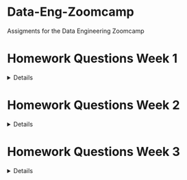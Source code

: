 # Data-Eng-Zoomcamp
Assigments for the Data Engineering Zoomcamp

# Homework Questions Week 1
<details>
	
## Question 3. Count records

**How many taxi trips were there on January 15?
Consider only trips that started on January 15.**

```sql
SELECT 
	COUNT(tpep_pickup_datetime)
FROM public.yellow_taxi_data
WHERE 
	tpep_pickup_datetime >= '2021-01-15 00:00:00' AND
	tpep_pickup_datetime < '2021-01-16 00:00:00'
```

| trips |
|-------|
| 53024 |

**There were 53,024 trips on January 15 of 2021.**

## Question 4. Largest tip for each day

**Find the largest tip for each day. On which day it was the largest tip in January?**

**Use the pick up time for your calculations.**

```sql
SELECT
	DATE(tpep_pickup_datetime),
	MAX(tip_amount) AS max_tip_day
FROM public.yellow_taxi_data 
GROUP BY DATE(tpep_pickup_datetime)
HAVING DATE(tpep_pickup_datetime) < '2021-02-01'
ORDER BY max_tip_day DESC;
```
| date         | max_tip_day |
|--------------|-------------|
| "2021-01-20" | 1140.44     |
| "2021-01-04" | 696.48      |
| "2021-01-03" | 369.4       |
| "2021-01-26" | 250         |
| "2021-01-09" | 230         |
| "2021-01-19" | 200.8       |
| "2021-01-30" | 199.12      |
| "2021-01-12" | 192.61      |
| "2021-01-21" | 166         |
| "2021-01-01" | 158         |
| "2021-01-05" | 151         |
| "2021-01-11" | 145         |
| "2021-01-24" | 122         |
| "2021-01-02" | 109.15      |
| "2021-01-31" | 108.5       |
| "2021-01-25" | 100.16      |
| "2021-01-23" | 100         |
| "2021-01-13" | 100         |
| "2021-01-16" | 100         |
| "2021-01-27" | 100         |
| "2021-01-06" | 100         |
| "2021-01-08" | 100         |
| "2021-01-15" | 99          |
| "2021-01-07" | 95          |
| "2021-01-14" | 95          |
| "2021-01-22" | 92.55       |
| "2021-01-10" | 91          |
| "2021-01-18" | 90          |
| "2021-01-28" | 77.14       |
| "2021-01-29" | 75          |
| "2021-01-17" | 65          |
| "2020-12-31" | 4.08        |
| "2008-12-31" | 0           |
| "2009-01-01" | 0           |

**The largest tip was on January 20th of 2021. The given tip was 1140.44$.**

## Question 5. Most popular destination
**What was the most popular destination for passengers picked up in central park on January 14?**

**Use the pick up time for your calculations.**

**Enter the zone name (not id). If the zone name is unknown (missing), write "Unknown"**

```sql
WITH taxi_pu AS(
	SELECT
		yellow_taxi_data.index,
		DATE(yellow_taxi_data.tpep_pickup_datetime) AS date_pu,
		yellow_taxi_data.pu_location_id AS pu_location_id,
		CASE
    		WHEN taxi_zone.zone IS NULL THEN 'Unknown'
    		ELSE taxi_zone.zone
		END AS pu_zone
	FROM public.yellow_taxi_data
	LEFT JOIN taxi_zone
		ON yellow_taxi_data.pu_location_id = taxi_zone.location_id
	WHERE 
		DATE(yellow_taxi_data.tpep_pickup_datetime) = '2021-01-14' AND
		taxi_zone.zone='Central Park'
), 
taxi_do AS (
	SELECT
		yellow_taxi_data.index,
		DATE(yellow_taxi_data.tpep_dropoff_datetime) AS date_do,
		yellow_taxi_data.do_location_id AS do_location_id,
		CASE
    		WHEN taxi_zone.zone IS NULL THEN 'Unknown'
    		ELSE taxi_zone.zone
		END AS do_zone
	FROM public.yellow_taxi_data
	LEFT JOIN taxi_zone
		ON yellow_taxi_data.do_location_id = taxi_zone.location_id
	WHERE 
		DATE(tpep_pickup_datetime) = '2021-01-14'
)

SELECT 
	taxi_pu.date_pu,
	taxi_do.date_do,
	taxi_pu.pu_zone,
	taxi_do.do_zone,
	COUNT(taxi_do.do_zone) AS frequency
FROM taxi_pu
LEFT JOIN taxi_do
	ON taxi_pu.index = taxi_do.index
GROUP BY 
	pu_zone,
	do_zone,
	taxi_pu.date_pu,
	taxi_do.date_do
ORDER BY frequency DESC;
```

| date_pu      | date_do      | pu_zone        | do_zone                          | frequency |
|--------------|--------------|----------------|----------------------------------|-----------|
| "2021-01-14" | "2021-01-14" | "Central Park" | "Upper East Side South"          | 97        |
| "2021-01-14" | "2021-01-14" | "Central Park" | "Upper East Side North"          | 94        |
| "2021-01-14" | "2021-01-14" | "Central Park" | "Lincoln Square East"            | 83        |
| "2021-01-14" | "2021-01-14" | "Central Park" | "Upper West Side North"          | 68        |
| "2021-01-14" | "2021-01-14" | "Central Park" | "Upper West Side South"          | 60        |
| "2021-01-14" | "2021-01-14" | "Central Park" | "Central Park"                   | 59        |
| "2021-01-14" | "2021-01-14" | "Central Park" | "Midtown Center"                 | 56        |
| "2021-01-14" | "2021-01-14" | "Central Park" | "Yorkville West"                 | 39        |
| "2021-01-14" | "2021-01-14" | "Central Park" | "Lenox Hill West"                | 39        |
| "2021-01-14" | "2021-01-14" | "Central Park" | "Lincoln Square West"            | 36        |
| "2021-01-14" | "2021-01-14" | "Central Park" | "Midtown North"                  | 29        |
| "2021-01-14" | "2021-01-14" | "Central Park" | "Yorkville East"                 | 25        |
| "2021-01-14" | "2021-01-14" | "Central Park" | "Manhattan Valley"               | 24        |
| "2021-01-14" | "2021-01-14" | "Central Park" | "Midtown East"                   | 22        |
| "2021-01-14" | "2021-01-14" | "Central Park" | "East Harlem South"              | 21        |
| "2021-01-14" | "2021-01-14" | "Central Park" | "Lenox Hill East"                | 21        |
| "2021-01-14" | "2021-01-14" | "Central Park" | "Murray Hill"                    | 20        |
| "2021-01-14" | "2021-01-14" | "Central Park" | "Midtown South"                  | 19        |
| "2021-01-14" | "2021-01-14" | "Central Park" | "Clinton East"                   | 19        |
| "2021-01-14" | "2021-01-14" | "Central Park" | "Garment District"               | 18        |
| "2021-01-14" | "2021-01-14" | "Central Park" | "Union Sq"                       | 15        |
| "2021-01-14" | "2021-01-14" | "Central Park" | "West Chelsea/Hudson Yards"      | 13        |
| "2021-01-14" | "2021-01-14" | "Central Park" | "Central Harlem"                 | 13        |
| "2021-01-14" | "2021-01-14" | "Central Park" | "UN/Turtle Bay South"            | 12        |
| "2021-01-14" | "2021-01-14" | "Central Park" | "Sutton Place/Turtle Bay North"  | 12        |
| "2021-01-14" | "2021-01-14" | "Central Park" | "Morningside Heights"            | 11        |
| "2021-01-14" | "2021-01-14" | "Central Park" | "Little Italy/NoLiTa"            | 11        |
| "2021-01-14" | "2021-01-14" | "Central Park" | "Clinton West"                   | 10        |
| "2021-01-14" | "2021-01-14" | "Central Park" | "Greenwich Village North"        | 9         |
| "2021-01-14" | "2021-01-14" | "Central Park" | "Times Sq/Theatre District"      | 9         |
| "2021-01-14" | "2021-01-14" | "Central Park" | "East Harlem North"              | 8         |
| "2021-01-14" | "2021-01-14" | "Central Park" | "West Village"                   | 8         |
| "2021-01-14" | "2021-01-14" | "Central Park" | "East Chelsea"                   | 7         |
| "2021-01-14" | "2021-01-14" | "Central Park" | "Washington Heights South"       | 7         |
| "2021-01-14" | "2021-01-14" | "Central Park" | "Gramercy"                       | 6         |
| "2021-01-14" | "2021-01-14" | "Central Park" | "Meatpacking/West Village West"  | 5         |
| "2021-01-14" | "2021-01-14" | "Central Park" | "Central Harlem North"           | 5         |
| "2021-01-14" | "2021-01-14" | "Central Park" | "Hamilton Heights"               | 5         |
| "2021-01-14" | "2021-01-14" | "Central Park" | "Flatiron"                       | 4         |
| "2021-01-14" | "2021-01-14" | "Central Park" | "East Village"                   | 4         |
| "2021-01-14" | "2021-01-14" | "Central Park" | "Bloomingdale"                   | 4         |
| "2021-01-14" | "2021-01-14" | "Central Park" | "NV"                             | 3         |
| "2021-01-14" | "2021-01-14" | "Central Park" | "Steinway"                       | 3         |
| "2021-01-14" | "2021-01-14" | "Central Park" | "TriBeCa/Civic Center"           | 3         |
| "2021-01-14" | "2021-01-14" | "Central Park" | "Washington Heights North"       | 3         |
| "2021-01-14" | "2021-01-14" | "Central Park" | "Financial District North"       | 2         |
| "2021-01-14" | "2021-01-14" | "Central Park" | "Stuy Town/Peter Cooper Village" | 2         |
| "2021-01-14" | "2021-01-14" | "Central Park" | "Penn Station/Madison Sq West"   | 2         |
| "2021-01-14" | "2021-01-14" | "Central Park" | "Sunset Park West"               | 2         |
| "2021-01-14" | "2021-01-14" | "Central Park" | "Kips Bay"                       | 2         |
| "2021-01-14" | "2021-01-14" | "Central Park" | "Hudson Sq"                      | 2         |
| "2021-01-14" | "2021-01-14" | "Central Park" | "SoHo"                           | 2         |
| "2021-01-14" | "2021-01-14" | "Central Park" | "Greenwich Village South"        | 2         |
| "2021-01-14" | "2021-01-14" | "Central Park" | "Battery Park City"              | 2         |
| "2021-01-14" | "2021-01-14" | "Central Park" | "Manhattanville"                 | 2         |
| "2021-01-14" | "2021-01-14" | "Central Park" | "Long Island City/Hunters Point" | 2         |
| "2021-01-14" | "2021-01-14" | "Central Park" | "Lower East Side"                | 2         |
| "2021-01-14" | "2021-01-14" | "Central Park" | "Bay Ridge"                      | 1         |
| "2021-01-14" | "2021-01-14" | "Central Park" | "Flatlands"                      | 1         |
| "2021-01-14" | "2021-01-14" | "Central Park" | "Flatbush/Ditmas Park"           | 1         |
| "2021-01-14" | "2021-01-14" | "Central Park" | "East Williamsburg"              | 1         |
| "2021-01-14" | "2021-01-15" | "Central Park" | "East Harlem South"              | 1         |
| "2021-01-14" | "2021-01-15" | "Central Park" | "Yorkville West"                 | 1         |
| "2021-01-14" | "2021-01-14" | "Central Park" | "East Flatbush/Farragut"         | 1         |
| "2021-01-14" | "2021-01-14" | "Central Park" | "Eastchester"                    | 1         |
| "2021-01-14" | "2021-01-14" | "Central Park" | "Crown Heights South"            | 1         |
| "2021-01-14" | "2021-01-14" | "Central Park" | "Williamsbridge/Olinville"       | 1         |
| "2021-01-14" | "2021-01-14" | "Central Park" | "Windsor Terrace"                | 1         |
| "2021-01-14" | "2021-01-15" | "Central Park" | "Midtown East"                   | 1         |
| "2021-01-14" | "2021-01-14" | "Central Park" | "Inwood"                         | 1         |
| "2021-01-14" | "2021-01-14" | "Central Park" | "Morrisania/Melrose"             | 1         |
| "2021-01-14" | "2021-01-14" | "Central Park" | "Jackson Heights"                | 1         |
| "2021-01-14" | "2021-01-14" | "Central Park" | "Ocean Hill"                     | 1         |
| "2021-01-14" | "2021-01-14" | "Central Park" | "Old Astoria"                    | 1         |
| "2021-01-14" | "2021-01-14" | "Central Park" | "Park Slope"                     | 1         |
| "2021-01-14" | "2021-01-14" | "Central Park" | "Pelham Bay"                     | 1         |
| "2021-01-14" | "2021-01-14" | "Central Park" | "Seaport"                        | 1         |
| "2021-01-14" | "2021-01-14" | "Central Park" | "Spuyten Duyvil/Kingsbridge"     | 1         |
| "2021-01-14" | "2021-01-14" | "Central Park" | "Boerum Hill"                    | 1         |
| "2021-01-14" | "2021-01-14" | "Central Park" | "Sunnyside"                      | 1         |
| "2021-01-14" | "2021-01-15" | "Central Park" | "Midtown North"                  | 1         |

**The most popular destination for passengers picked up from central park on the 14th of January of 2021 was Upper East Side South.**

## Question 6. Most expensive locations

**What's the pickup-dropoff pair with the largest average price for a ride (calculated based on total_amount)?**

**Enter two zone names separated by a slash**

**For example:**

**"Jamaica Bay / Clinton East"**

**If any of the zone names are unknown (missing), write "Unknown". For example, "Unknown / Clinton East".**

```sql
WITH taxi_pu AS(
	SELECT
		yellow_taxi_data.index,
		DATE(yellow_taxi_data.tpep_pickup_datetime) AS date_pu,
		yellow_taxi_data.pu_location_id AS pu_location_id,
		CASE
    		WHEN taxi_zone.zone IS NULL THEN 'Unknown'
    		ELSE taxi_zone.zone
		END AS pu_zone,
		yellow_taxi_data.total_amount
	FROM public.yellow_taxi_data
	LEFT JOIN taxi_zone
		ON yellow_taxi_data.pu_location_id = taxi_zone.location_id
), 
taxi_do AS (
	SELECT
		yellow_taxi_data.index,
		DATE(yellow_taxi_data.tpep_dropoff_datetime) AS date_do,
		yellow_taxi_data.do_location_id AS do_location_id,
		CASE
    		WHEN taxi_zone.zone IS NULL THEN 'Unknown'
    		ELSE taxi_zone.zone
		END AS do_zone,
		yellow_taxi_data.total_amount
	FROM public.yellow_taxi_data
	LEFT JOIN taxi_zone
		ON yellow_taxi_data.do_location_id = taxi_zone.location_id
),

trip_amount AS(
	SELECT 
		taxi_pu.pu_zone,
		taxi_do.do_zone,
		taxi_do.total_amount
	FROM taxi_pu
	LEFT JOIN taxi_do
		ON taxi_pu.index = taxi_do.index
) 

SELECT 
	CONCAT(pu_zone, ' / ', do_zone) AS pu_do_pair,
	AVG(total_amount) AS average_price
FROM trip_amount
GROUP BY 
	pu_zone,
	do_zone
ORDER BY average_price DESC
LIMIT 20;
```

| pu_do_pair                                        | average_price      |
|---------------------------------------------------|--------------------|
| "Alphabet City / Unknown"                         | 2292.4             |
| "Union Sq / Canarsie"                             | 262.85200000000003 |
| "Ocean Hill / Unknown"                            | 234.51             |
| "Long Island City/Hunters Point / Clinton East"   | 207.61             |
| "Boerum Hill / Woodside"                          | 200.3              |
| "Baisley Park / Unknown"                          | 181.4425           |
| "Bushwick South / Long Island City/Hunters Point" | 156.96             |
| "Willets Point / Unknown"                         | 154.42             |
| "Co-Op City / Dyker Heights"                      | 151.37             |
| "Rossville/Woodrow / Pelham Bay Park"             | 151                |
| "Charleston/Tottenville / Woodlawn/Wakefield"     | 149.99             |
| "Borough Park / NV"                               | 149.53             |
| "Eastchester / Charleston/Tottenville"            | 148.43333333333334 |
| "Jackson Heights / Unknown"                       | 147.91             |
| "Seaport / Unknown"                               | 145.85999999999999 |
| "Charleston/Tottenville / Eastchester"            | 145.75799999999998 |
| "Inwood / JFK Airport"                            | 145.52             |
| "Charleston/Tottenville / Co-Op City"             | 145.11363636363637 |
| "Port Richmond / Van Cortlandt Village"           | 145.1              |
| "Eltingville/Annadale/Prince's Bay / Co-Op City"  | 144.75             |

**The pickup-dropoff pair with the largest average price for a ride is Alphabet City / Unknown.**
	
</details>

# Homework Questions Week 2

<details>

## Question 1: Start date for the Yellow taxi data

**What should be the start date for this dag?**

The start date should be 2019-01-01 since we want to retrieve the yellow taxi data starting from january of 2019.

## Question 2: Frequency for the Yellow taxi data

**How often do we need to run this DAG?**

We need to run the DAG every month, since we need to retrive the taxi yellow data from every month.

![airflow task](https://github.com/cholu6768/Data-Eng-Zoomcamp/blob/main/week_2_dags/airflow_task_yellow_taxi.JPG)

### Link for the DAG script that ingests the yellow taxi data: [Click here](https://github.com/cholu6768/Data-Eng-Zoomcamp/blob/main/week_2_dags/data_ingestion_gcs_dag_yellow_taxi.py)

## Question 3: DAG for FHV Data

**How many DAG runs are green for data in 2019 after finishing everything?**

There were 12 DAG runs once everything was done.

!["airflow task"](https://github.com/cholu6768/Data-Eng-Zoomcamp/blob/main/week_2_dags/airflow_task_fhv.JPG)

### Link for the DAG script that ingests the For Hire Vehicles data: [Click here](https://github.com/cholu6768/Data-Eng-Zoomcamp/blob/main/week_2_dags/data_ingestion_gcs_dag_fhv.py)

## Question 4: DAG for Zones

**How often does it need to run?**

The DAG should only be ran once since there is only one file for the taxi zones.

### Link for the DAG script that ingests the taxi zone data: [Click here](https://github.com/cholu6768/Data-Eng-Zoomcamp/blob/main/week_2_dags/data_ingestion_gcs_dag_taxi_zone.py)
	
</details>	

# Homework Questions Week 3

<details>

## Question 1: What is count for fhv vehicles data for year 2019?

First, I created a table that had all the data from for-hire-vehicles of 2019

```sql
CREATE OR REPLACE EXTERNAL TABLE `mythic-evening-339419.trips_data_all.external_fhv_tripdata`
OPTIONS (
  format = 'PARQUET',
  uris = ['gs://dtc_data_lake_mythic-evening-339419/raw/fhv_tripdata_2019-*.parquet']
);
```

After that, I counted all the rows from the new table called external_fhv_tripdata

```sql
SELECT
    COUNT(pickup_datetime) AS num_rows
FROM mythic-evening-339419.trips_data_all.external_fhv_tripdata 
```
There are 42,084,899 rows for fhv vehicles data for the year 2019.

| num_rows |
|----------|
| 42084899 |

## Question 2: How many distinct dispatching_base_num do we have in fhv for 2019?

To know how many unique dispatching_base_num there were, I counted all the ```DISTINCT``` values of dispatching_base_num.

```sql
SELECT
    COUNT(DISTINCT dispatching_base_num) AS frequency
FROM mythic-evening-339419.trips_data_all.external_fhv_tripdata 
```
There were a total of 792 dispatching_base_num.

| frequency |
|-----------|
| 792       |

## Question 3: Best strategy to optimise, if query always filter by dropoff_datetime and order by dispatching_base_num

The best way to optimize the query would be by creating a new table with the same data but by doing a partition by the pickup_datetime and then doing a cluster by dispatching_base_num.

```sql
CREATE OR REPLACE TABLE mythic-evening-339419.trips_data_all.fhv_tripdata_partitoned_clustered
PARTITION BY DATE(pickup_datetime)
CLUSTER BY dispatching_base_num AS
SELECT * FROM mythic-evening-339419.trips_data_all.external_fhv_tripdata;
```

Let's try it out and compare with the table that is not partioned nor clustered.

```sql
SELECT
    COUNT(*) AS trips
FROM mythic-evening-339419.trips_data_all.external_fhv_tripdata 
WHERE 
    DATE(pickup_datetime) BETWEEN '2019-01-01' AND '2019-08-20'
    AND dispatching_base_num='B00009';
```

This is the information I got from processing this query: Query complete (9.5 sec elapsed, 547.5 MB processed)

Now, let's see for the table that has a partition and is clustered.

```sql
SELECT 
    COUNT(*) as trips
FROM mythic-evening-339419.trips_data_all.fhv_tripdata_partitoned_clustered
WHERE 
    DATE(pickup_datetime) BETWEEN '2019-01-01' AND '2019-08-20'
    AND dispatching_base_num='B00009';
```
This is the information I got from processing this query: Query complete (0.4 sec elapsed, 249.2 MB processed)

**We can see that the by doing the partition by pickup_datetime and clustering by dispatching_base_num, does help the processing time and less data gets processed which means less costs.**

## Question 4: What is the count, estimated and actual data processed for query which counts trip between 2019/01/01 and 2019/03/31 for dispatching_base_num B00987, B02060, B02279

First, I created the query with the requirements. 

For some reason, I could not get the estimated processed data for any of the queries. It is always loading and it never tells me the estimated processed data.

```sql
SELECT 
    COUNT(*) as trips
FROM mythic-evening-339419.trips_data_all.fhv_tripdata_partitoned_clustered
WHERE 
    DATE(pickup_datetime) BETWEEN '2019-01-01' AND '2019-03-31'
    AND dispatching_base_num IN ('B00987', 'B02279', 'B02060');
```
| trips |
|-------|
| 26647 |

Information I got from processing this query: Query complete (0.3 sec elapsed, 161.1 MB processed)

My answer did not match with the ones from the homework so I decided to choose the closest one which was: 

**Count: 26558, Estimated data processed: 400MB, Actual data processed: 155MB**

## Question 5: What will be the best partitioning or clustering strategy when filtering on dispatching_base_num and SR_Flag

Clustering by dispatching_base_num and SR_Flag was the best option. 

Partitioning can't be done on any of the two columns because dispatching_base_num is a ```STRING``` column and SR_Flag is an ```INTEGER``` column but with lots of ```NULL``` values.

```sql
CREATE OR REPLACE TABLE mythic-evening-339419.trips_data_all.fhv_tripdata_clustered
CLUSTER BY dispatching_base_num, SR_Flag AS
SELECT * FROM mythic-evening-339419.trips_data_all.external_fhv_tripdata;
```

## Question 6: What improvements can be seen by partitioning and clustering for data size less than 1 GB

There are no improvements because partitioning and clustering would creata extra metadata which as a result incur metadata reads and metadata maintenance. This would create extra costs.

## Question 7: In which format does BigQuery save data

BigQuery saves data in a columnar format. 

This format is used because when doing queries it will only read the selected columns and not the parent columns. This will give a performance improvement.

</details>